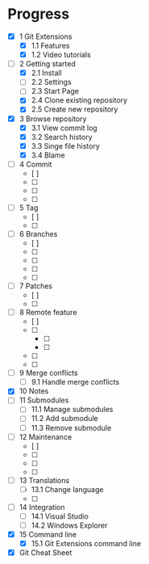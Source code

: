 Progress
========

- [x] 1 Git Extensions
  - [x] 1.1 Features
  - [x] 1.2 Video tutorials
- [ ] 2 Getting started
  - [x] 2.1 Install
  - [ ] 2.2 Settings
  - [ ] 2.3 Start Page
  - [x] 2.4 Clone existing repository
  - [x] 2.5 Create new repository
- [x] 3 Browse repository
  - [x] 3.1 View commit log
  - [x] 3.2 Search history
  - [x] 3.3 Singe file history
  - [x] 3.4 Blame
- [ ] 4 Commit
  - [ ] 
  - [ ] 
  - [ ] 
  - [ ] 
- [ ] 5 Tag
  - [ ] 
  - [ ] 
- [ ] 6 Branches
  - [ ] 
  - [ ] 
  - [ ] 
  - [ ] 
  - [ ] 
- [ ] 7 Patches
  - [ ] 
  - [ ] 
- [ ] 8 Remote feature
  - [ ] 
  - [ ] 
    - [ ] 
    - [ ] 
  - [ ] 
  - [ ] 
- [ ] 9 Merge conflicts
  - [ ] 9.1 Handle merge conflicts
- [x] 10 Notes
- [ ] 11 Submodules
  - [ ] 11.1 Manage submodules
  - [ ] 11.2 Add submodule
  - [ ] 11.3 Remove submodule
- [ ] 12 Maintenance
  - [ ] 
  - [ ] 
  - [ ] 
  - [ ] 
- [ ] 13 Translations
  - [ ] 13.1 Change language
  - [ ] 
- [ ] 14 Integration
  - [ ] 14.1 Visual Studio
  - [ ] 14.2 Windows Explorer
- [x] 15 Command line
  - [x] 15.1 Git Extensions command line
- [x] Git Cheat Sheet
